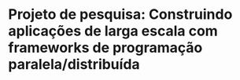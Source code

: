 # Projeto de pesquisa: Construindo aplicações de larga escala com frameworks de programação paralela/distribuída

